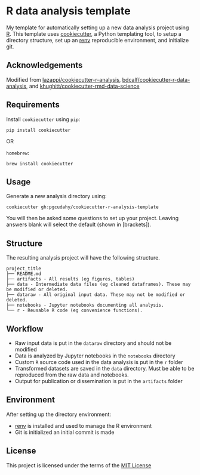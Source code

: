 R data analysis template
========================

My template for automatically setting up a new data analysis project using [R](https://www.r-project.org/about.html).
This template uses [cookiecutter](https://github.com/audreyr/cookiecutter), a Python templating tool, to setup a directory structure,
set up an [renv](https://rstudio.github.io/renv/) reproducible environment, and initialize git.

Acknowledgements
----------------
Modified from [lazappi/cookiecutter-r-analysis](https://github.com/lazappi/cookiecutter-r-analysis), 
[bdcalf/cookiecutter-r-data-analysis](https://github.com/bdcaf/cookiecutter-r-data-analysis),
and [khughitt/cookiecutter-rmd-data-science](https://github.com/khughitt/cookiecutter-rmd-data-science)

Requirements
------------

Install `cookiecutter` using `pip`:

```
pip install cookiecutter
```

OR

`homebrew`:

```
brew install cookiecutter
```

Usage
-----

Generate a new analysis directory using:

```
cookiecutter gh:pgcudahy/cookiecutter-r-analysis-template
```

You will then be asked some questions to set up your project. Leaving answers
blank will select the default (shown in [brackets]).

Structure
---------

The resulting analysis project will have the following structure.

```
project_title
├── README.md
├── artifacts - All results (eg figures, tables)
├── data - Intermediate data files (eg cleaned dataframes). These may be modified or deleted.
├── dataraw - All original input data. These may not be modified or deleted. 
├── notebooks - Jupyter notebooks documenting all analysis.
└── r - Reusable R code (eg convenience functions).
```

Workflow
--------

 + Raw input data is put in the `dataraw` directory and should not be modified
 + Data is analyzed by Jupyter notebooks in the `notebooks` directory
 + Custom `R` source code used in the data analysis is put in the `r` folder
 + Transformed datasets are saved in the `data` directory. Must be able to be reproduced from the raw data and notebooks.
 + Output for publication or dissemination is put in the `artifacts` folder

 Environment
 -----------
  After setting up the directory environment:
  + [renv](https://rstudio.github.io/renv/) is installed and used to manage the R environment
  + Git is initialized an initial commit is made

License
-------

This project is licensed under the terms of the [MIT License](/LICENSE)
